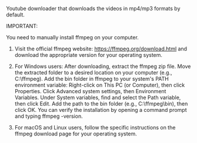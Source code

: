 Youtube downloader that downloads the videos in mp4/mp3 formats by default.

IMPORTANT:

You need to manually install ffmpeg on your computer.

1) Visit the official ffmpeg website: https://ffmpeg.org/download.html and download the appropriate version for your operating system.

2) For Windows users:
After downloading, extract the ffmpeg zip file.
Move the extracted folder to a desired location on your computer (e.g., C:\ffmpeg).
Add the bin folder in ffmpeg to your system's PATH environment variable:
Right-click on This PC (or Computer), then click Properties.
Click Advanced system settings, then Environment Variables.
Under System variables, find and select the Path variable, then click Edit.
Add the path to the bin folder (e.g., C:\ffmpeg\bin), then click OK.
You can verify the installation by opening a command prompt and typing ffmpeg -version.

4) For macOS and Linux users, follow the specific instructions on the ffmpeg download page for your operating system.
